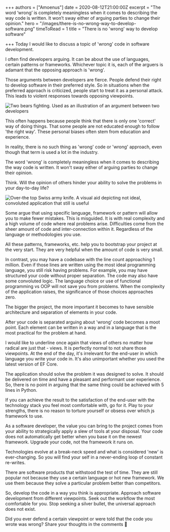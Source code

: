 +++
authors = ["Amoenus"]
date = 2020-08-12T21:00:00Z
excerpt = "The word ‘wrong’ is completely meaningless when it comes to describing the way code is written. It won’t sway either of arguing parties to change their opinion."
hero = "/images/there-is-no-wrong-way-to-develop-software.png"
timeToRead = 1
title = "There is no 'wrong' way to develop software"

+++
Today I would like to discuss a topic of 'wrong' code in software development.

I often find developers arguing. It can be about the use of languages, certain patterns or frameworks. Whichever topic it is, each of the arguers is adamant that the opposing approach is 'wrong'.

Those arguments between developers are fierce. People defend their right to develop software in their preferred style. So in situations when the preferred approach is criticized, people start to treat it as a personal attack. This leads to violent responses towards opposing viewpoints.

![Two bears fighting. Used as an illustration of an argument between two developers](/images/bear-fight.webp "Bear fight")

This often happens because people think that there is only one 'correct' way of doing things. That some people are not educated enough to follow 'the right way'. These personal biases often stem from education and experience.

In reality, there is no such thing as 'wrong' code or 'wrong' approach, even though that term is used a lot in the industry.

The word 'wrong' is completely meaningless when it comes to describing the way code is written. It won't sway either of arguing parties to change their opinion.

Think. Will the opinion of others hinder your ability to solve the problems in your day-to-day life?

![Over-the top Swiss army knife. A visual aid depicting not ideal, convoluted application that still is useful](/images/swilssarmyknife.webp "Over-the-top Swiss army knife")

Some argue that using specific language, framework or pattern will allow you to make fewer mistakes. This is misguided. It is with real complexity and a high volume of code where real problems arise. Difficulties come from the sheer amount of code and inter-connection within it. Regardless of the language or methodologies you use.

All these patterns, frameworks, etc. help you to bootstrap your project at the very start. They are very helpful when the amount of code is very small.

In contrast, you may have a codebase with the line count approaching 1 million. Even if those lines are written using the most ideal programming language, you still risk having problems. For example, you may have structured your code without proper separation. The code may also have some convoluted logic. The language choice or use of functional programming vs OOP will not save you from problems. When the complexity of the application raises, the significance of those choices approaches zero.

The bigger the project, the more important it becomes to have sensible architecture and separation of elements in your code.

After your code is separated arguing about 'wrong' code becomes a moot point. Each element can be written in a way and in a language that is the most practical for the problem at hand.

I would like to underline once again that views of others no matter how radical are just that - views. It is perfectly normal to not share those viewpoints. At the end of the day, it's irrelevant for the end-user in which language you write your code in. It's also unimportant whether you used the latest version of EF Core.

The application should solve the problem it was designed to solve. It should be delivered on time and have a pleasant and performant user experience. So, there is no point in arguing that the same thing could be achieved with 5 lines in Python.

If you can achieve the result to the satisfaction of the end-user with the technology stack you feel most comfortable with, go for it. Play to your strengths, there is no reason to torture yourself or obsess over which js framework to use.

As a software developer, the value you can bring to the project comes from your ability to strategically apply a slew of tools at your disposal. Your code does not automatically get better when you base it on the newest framework. Upgrade your code, not the framework it runs on.

Technologies evolve at a break-neck speed and what is considered 'new' is ever-changing. So you will find your self in a never-ending loop of constant re-writes.

There are software products that withstood the test of time. They are still popular not because they use a certain language or hot new framework. We use them because they solve a particular problem better than competitors.

So, develop the code in a way you think is appropriate. Approach software development from different viewpoints. Seek out the workflow the most comfortable for you. Stop seeking a silver bullet, the universal approach does not exist.

Did you ever defend a certain viewpoint or were told that the code you wrote was wrong? Share your thoughts in the comments 😤